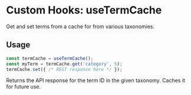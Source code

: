# Custom Hooks: useTermCache

Get and set terms from a cache for from various taxonomies.

## Usage

```jsx
const termCache = useTermCache();
const myTerm = termCache.get('category', 5);
termCache.set({ /* REST response here */ });
```

Returns the API response for the term ID in the given taxonomy. Caches it for
future use.
